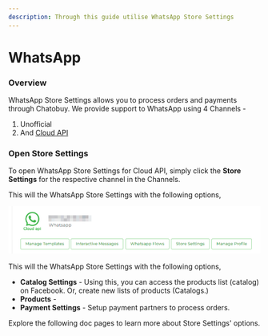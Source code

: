 ```yaml
---
description: Through this guide utilise WhatsApp Store Settings
---
```


# WhatsApp

### Overview

WhatsApp Store Settings allows you to process orders and payments through Chatobuy. We provide support to WhatsApp using 4 Channels -

1. Unofficial
2. And [Cloud API](https://github.com/rampwin/rampwin-gitbook-docs/blob/main/store-settings-1/broken-reference/README.md)

### Open Store Settings

To open WhatsApp Store Settings for Cloud API, simply click the **Store Settings** for the respective channel in the Channels.

This will the WhatsApp Store Settings with the following options,

![WhatsApp Store Settings Options](../.gitbook/assets/channelconfigure.PNG)

This will the WhatsApp Store Settings with the following options,

* **Catalog Settings** - Using this, you can access the products list (catalog) on Facebook. Or, create new lists of products (Catalogs.)
* **Products** -
* **Payment Settings** - Setup payment partners to process orders.

Explore the following doc pages to learn more about Store Settings' options.
